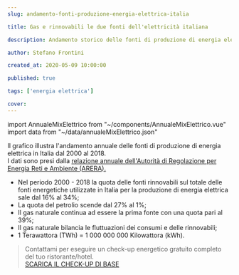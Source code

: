 ```yaml
---
slug: andamento-fonti-produzione-energia-elettrica-italia

title: Gas e rinnovabili le due fonti dell'elettricità italiana

description: Andamento storico delle fonti di produzione di energia elettrica in Italia

author: Stefano Frontini

created_at: 2020-05-09 10:00:00

published: true

tags: ['energia elettrica']

cover: 
---
```

import AnnualeMixElettrico from "~/components/AnnualeMixElettrico.vue"
import data from "~/data/annualeMixElettrico.json"

<AnnualeMixElettrico title="Andamento delle fonti di produzione di energia elettrica in Italia" xKey="anno"
            y1Key="gas"
            y2Key="rinnovabili"
            y3Key="prodotti petroliferi"
            y4Key="carbone"
            y5Key="altro termo"
            y6Key="import" :data="data"/>


Il grafico illustra l'andamento annuale delle fonti di produzione di energia elettrica in Italia dal 2000 al 2018.  <br />
I dati sono presi dalla [relazione annuale dell'Autorità di Regolazione per Energia Reti e Ambiente (ARERA).](https://www.arera.it/it/relaz_ann/19/19.htm)

* Nel periodo 2000 - 2018 la quota delle fonti rinnovabili sul totale delle fonti energetiche utilizzate in Italia per la produzione di energia elettrica sale dal 16% al 34%;
* La quota del petrolio scende dal 27% al 1%;
* Il gas naturale continua ad essere la prima fonte con una quota pari al 39%;
* Il gas naturale bilancia le fluttuazioni dei consumi e delle rinnovabili;
* 1 Terawattora (TWh) = 1 000 000 000 Kilowattora (kWh).

> <g-link to="/contatti">Contattami</g-link> per eseguire un check-up energetico gratuito completo del tuo ristorante/hotel.</br>
<a href="/check-up-energetico.pdf" download>SCARICA IL CHECK-UP DI BASE</a>

